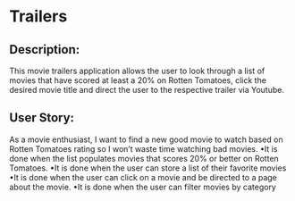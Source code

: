 # Trailers

## Description: 
This movie trailers application allows the user to look through a list of movies that have scored at least a 20% on Rotten Tomatoes, click the desired movie title and direct the user to the respective trailer via Youtube. 

## User Story:
As a movie enthusiast, I want to find a new good movie to watch based on Rotten Tomatoes rating so I won’t waste time watching bad movies. 
•It is done when the list populates movies that scores 20% or better on Rotten Tomatoes. 
•It is done when the user can store a list of their favorite movies 
•It is done when the user can click on a movie and be directed to a page about the movie. 
•It is done when the user can filter movies by category 
